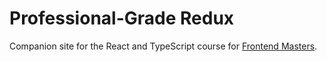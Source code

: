 # Professional-Grade Redux

Companion site for the React and TypeScript course for [Frontend Masters](https://frontendmasters.com).
